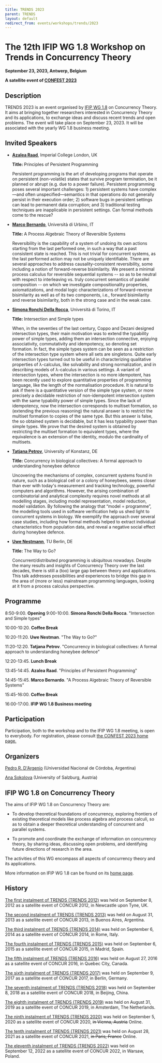 ```yaml
---
title: TRENDS 2023
parent: TRENDS
layout: default
redirect_from: events/workshops/trends/2023
---
```


# The 12th IFIP WG 1.8 Workshop on Trends in Concurrency Theory

<strong>September 23, 2023, Antwerp, Belgium</strong>

**A satellite event of [CONFEST 2023](https://www.uantwerpen.be/en/conferences/confest-2023/)**


## Description

TRENDS 2023 is an event organised by [IFIP WG 1.8](https://www.concurrency-theory.org/organizations/ifip) on Concurrency Theory. It aims at bringing together researchers interested in Concurrency Theory and its applications, to exchange ideas and discuss recent trends and open problems. The event will take place on September 23, 2023. It will be associated with the yearly WG 1.8 business meeting.

## Invited Speakers


* [**Azalea Raad**](https://www.soundandcomplete.org/), Imperial College London, UK

  **Title:** Principles of Persistent Programming

  Persistent programming is the art of developing programs that operate on persistent (non-volatile)
  states that survive program termination, be it planned or abrupt (e.g. due to a power failure).
  Persistent programming poses several important challenges: 1) persistent systems have complex—and
  often unspecified—semantics in that operations do not generally persist in their execution order;
  2) software bugs in persistent settings can lead to permanent data corruption; and 3) traditional
  testing techniques are inapplicable in persistent settings. Can formal methods come to the rescue?

* [**Marco Bernardo**](http://www.sti.uniurb.it/bernardo/), Università di Urbino, IT

  **Title:** A Process Algebraic Theory of Reversible Systems

  Reversibility is the capability of a system of undoing its own actions
  starting from the last performed one, in such a way that a past consistent
  state is reached. This is not trivial for concurrent systems, as the last
  performed action may not be uniquely identifiable. There are several
  approaches to address causality-consistent reversibility, some including
  a notion of forward-reverse bisimilarity. We present a minimal process calculus
  for reversible sequential systems -- so as to be neutral with respect to
  interleaving vs. truly concurrent semantics of parallel composition --
  on which we investigate compositionality properties, axiomatizations,
  and modal logic characterizations of forward-reverse bisimilarity as well as
  of its two components, i.e., forward bisimilarity and reverse bisimilarity,
  both in the strong case and in the weak case.


* [**Simona Ronchi Della Rocca**](http://www.di.unito.it/~ronchi/), Università di Torino, IT

  **Title:** Intersection and Simple types

  When, in the seventies of the last century, Coppo and Dezani designed intersection types, their main
  motivation was to extend the typability power of simple types, adding them an intersection connective,
  enjoying associativity, commutativity and idempotency, so denoting set formation. In fact, the simple
  types system can be seen as a restriction of the intersection type system where all sets are
  singletons. Quite early intersection types turned out to be useful in characterizing qualitative
  properties of λ-calculus, like solvability and strong normalization, and in describing models of
  λ-calculus in various settings. A variant of intersection types, where the intersection is no more
  idempotent, has been recently used to explore quantitative properties of programming language, like the
  length of the normalisation procedure. It is natural to ask if there is a quantitative version of the
  simple type system, or more precisely a decidable restriction of non-idempotent intersection system
  with the same typability power of simple types. Since the lack of idempotency, now the intersection
  corresponds to multiset formation, so (extending the previous reasoning) the natural answer is to
  restrict the multiset formation to copies of the same type. But this answer is false, the so obtained
  system is decidable, but it has less typability power than simple types. We prove that the desired
  system is obtained by restricting the multiset formation to equivalent types, where the equivalence is
  an extension of the identity, modulo the cardinality of multisets. 

* [**Tatjana Petrov**](https://www.tatjanapetrov.info/), University of Konstanz, DE

  **Title:** Concurrency in biological collectives: A formal approach to understanding honeybee defence

  Uncovering the mechanisms of complex, concurrent  systems found in nature, such as a biological cell or
  a colony of honeybees, seems closer than ever with today's measurement and tracking technology,
  powerful computers and algorithms. However, the arising combination of combinatorial and analytical
  complexity requires novel methods at all modelling stages, including model representation, model
  reduction, model validation.  By following the analogy that “model = programme”, the modelling tools
  used in software verification help us shed light to concurrent systems in biology. We exemplify the
  approach over several case studies, including how formal methods helped to extract individual
  characteristics from population data, and reveal a negative social effect during honeybee defence.

* [**Uwe Nestmann**](https://www.tu.berlin/mtv/ueber-uns/leitung), TU Berlin, DE

  **Title:** The Way to Go?

  Concurrent/distributed programming is ubiquitous nowadays. Despite the many results and insights of
  Concurrency Theory over the last decades, there is still a (too) large gap between theory and
  applications.  This talk addresses possibilities and experiences to bridge this gap in the area of
  (more or less) mainstream programming languages, looking at it from a process calculus perspective.


## Programme

 8:50-9:00. **Opening**
 9:00-10:00. **Simona Ronchi Della Rocca**. "Intersection and Simple types"

10:00-10:20. **Coffee Break**

10:20-11:20. **Uwe Nestman**. "The Way to Go?"

11:20-12:20. **Tatjana Petrov**. "Concurrency in biological collectives: A formal approach to understanding honeybee defence"

12:20-13:45. **Lunch Break**

13:45-14:45. **Azalea Raad**. "Principles of Persistent Programming"

14:45-15:45. **Marco Bernardo**. "A Process Algebraic Theory of Reversible Systems"

15:45-16:00. **Coffee Break**

16:00-17:00. **IFIP WG 1.8 Business meeting**


## Participation

Participation, both to the workshop and to the IFIP WG 1.8 meeting, is open to everybody. For registration, please consult [the CONFEST 2023 home page.](https://www.uantwerpen.be/en/conferences/confest-2023/)

## Organizers

[Pedro R. D'Argenio](https://www.cs.famaf.unc.edu.ar/~dargenio/) (Universidad Nacional de Córdoba, Argentina)

[Ana Sokolova](http://cs.uni-salzburg.at/~anas/index.html) (University of Salzburg, Austria)

## IFIP WG 1.8 on Concurrency Theory

The aims of IFIP WG 1.8 on Concurrency Theory are:

* To develop theoretical foundations of concurrency, exploring frontiers of existing theoretical models like process algebra and process calculi, so as to obtain a deeper theoretical understanding of concurrent and parallel systems.

* To promote and coordinate the exchange of information on concurrency theory, by sharing ideas, discussing open problems, and identifying future directions of research in the area.

The activities of this WG encompass all aspects of concurrency theory and its applications.

More information on IFIP WG 1.8 can be found on its [home page](https://www.concurrency-theory.org/organizations/ifip).

## History

[The first instalment of TRENDS (TRENDS 2012)](http://www.win.tue.nl/trends12/) was held on September 8, 2012 as a satellite event of CONCUR 2012, in Newcastle upon Tyne, UK.

[The second instalment of TRENDS (TRENDS 2013)](http://www.win.tue.nl/trends13/) was held on August 31, 2013 as a satellite event of CONCUR 2013, in Buenos Aires, Argentina.

[The third instalment of TRENDS (TRENDS 2014)](http://ceres.hh.se/mediawiki/TRENDS_2014) was held on September 6, 2014 as a satellite event of CONCUR 2014, in Rome, Italy.

[The fourth instalment of TRENDS (TRENDS 2015)](https://www.concurrency-theory.org/events/workshops/trends/2015) was held on September 6, 2015 as a satellite event of CONCUR 2015, in Madrid, Spain.

[The fifth instalment of TRENDS (TRENDS 2016)](https://www.concurrency-theory.org/events/workshops/trends/2016) was held on August 27, 2016 as a satellite event of CONCUR 2016, in Quebec City, Canada.

[The sixth instalment of TRENDS (TRENDS 2017)](https://www.concurrency-theory.org/events/workshops/trends/2017) was held on September 9, 2017 as a satellite event of CONCUR 2017, in Berlin, Germany.

[The seventh instalment of TRENDS (TRENDS 2018)](https://www.concurrency-theory.org/events/workshops/trends/2018) was held on September 8, 2018 as a satellite event of CONCUR 2018, in Beijing, China.

[The eighth instalment of TRENDS (TRENDS 2019)](https://www.concurrency-theory.org/events/workshops/trends/2019) was held on August 31, 2019 as a satellite event of CONCUR 2019, in Amsterdam, The Netherlands.

[The ninth instalment of TRENDS (TRENDS 2020)](https://www.concurrency-theory.org/events/workshops/trends/2020) was held on September 5, 2020 as a satellite event of CONCUR 2020, ~~in Vienna, Austria~~ Online.

[The tenth instalment of TRENDS (TRENDS 2021)](https://www.concurrency-theory.org/events/workshops/trends/2021) was held on August 28, 2021 as a satellite event of CONCUR 2021, ~~in Paris, France~~ Online.

[The eleventh instalment of TRENDS (TRENDS 2022)](https://www.concurrency-theory.org/events/workshops/trends/2022) was held on September 12, 2022 as a satellite event of CONCUR 2022, in Warsaw, Poland.
